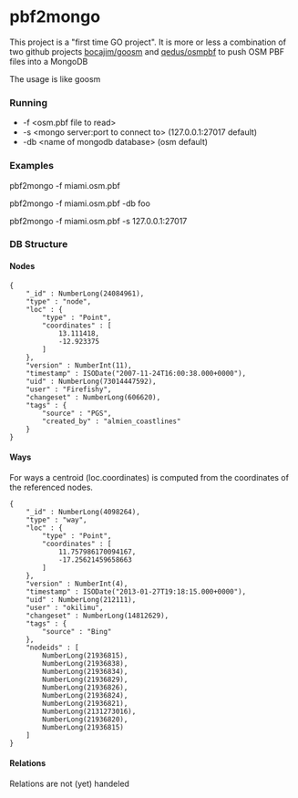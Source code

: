 # pbf2mongo

This project is a "first time GO project". It is more or less a combination of two github projects [bocajim/goosm](https://github.com/bocajim/goosm) and [qedus/osmpbf](https://github.com/qedus/osmpbf) to push OSM PBF files into a MongoDB

The usage is like goosm
### Running

* -f \<osm.pbf file to read\>
* -s \<mongo server:port to connect to\> (127.0.0.1:27017 default)
* -db \<name of mongodb database\> (osm default)

### Examples

pbf2mongo -f miami.osm.pbf

pbf2mongo -f miami.osm.pbf -db foo

pbf2mongo -f miami.osm.pbf -s 127.0.0.1:27017

### DB Structure

#### Nodes
```
{ 
    "_id" : NumberLong(24084961), 
    "type" : "node", 
    "loc" : {
        "type" : "Point", 
        "coordinates" : [
            13.111418, 
            -12.923375
        ]
    }, 
    "version" : NumberInt(11), 
    "timestamp" : ISODate("2007-11-24T16:00:38.000+0000"), 
    "uid" : NumberLong(73014447592), 
    "user" : "Firefishy", 
    "changeset" : NumberLong(606620), 
    "tags" : {
        "source" : "PGS", 
        "created_by" : "almien_coastlines"
    }
}
```

#### Ways
For ways a centroid (loc.coordinates) is computed from the coordinates of the referenced nodes.
```
{ 
    "_id" : NumberLong(4098264), 
    "type" : "way", 
    "loc" : {
        "type" : "Point", 
        "coordinates" : [
            11.757986170094167, 
            -17.25621459658663
        ]
    }, 
    "version" : NumberInt(4), 
    "timestamp" : ISODate("2013-01-27T19:18:15.000+0000"), 
    "uid" : NumberLong(212111), 
    "user" : "okilimu", 
    "changeset" : NumberLong(14812629), 
    "tags" : {
        "source" : "Bing"
    }, 
    "nodeids" : [
        NumberLong(21936815), 
        NumberLong(21936838), 
        NumberLong(21936834), 
        NumberLong(21936829), 
        NumberLong(21936826), 
        NumberLong(21936824), 
        NumberLong(21936821), 
        NumberLong(2131273016), 
        NumberLong(21936820), 
        NumberLong(21936815)
    ]
}
```

#### Relations
Relations are not (yet) handeled
